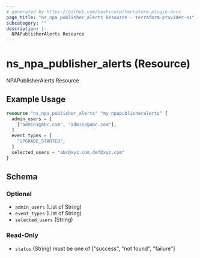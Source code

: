 ```yaml
---
# generated by https://github.com/hashicorp/terraform-plugin-docs
page_title: "ns_npa_publisher_alerts Resource - terraform-provider-ns"
subcategory: ""
description: |-
  NPAPublisherAlerts Resource
---
```


# ns_npa_publisher_alerts (Resource)

NPAPublisherAlerts Resource

## Example Usage

```terraform
resource "ns_npa_publisher_alerts" "my_npapublisheralerts" {
  admin_users = [
    ["admin1@abc.com", "admin2@abc.com"],
  ]
  event_types = [
    "UPGRADE_STARTED",
  ]
  selected_users = "abc@xyz.com,def@xyz.com"
}
```

<!-- schema generated by tfplugindocs -->
## Schema

### Optional

- `admin_users` (List of String)
- `event_types` (List of String)
- `selected_users` (String)

### Read-Only

- `status` (String) must be one of ["success", "not found", "failure"]


